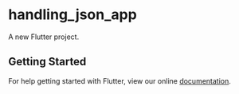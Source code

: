 # handling_json_app

A new Flutter project.

## Getting Started

For help getting started with Flutter, view our online
[documentation](https://flutter.io/).
